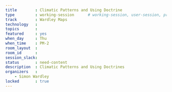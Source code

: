 ```yaml
---
title        : Climatic Patterns and Using Doctrine
type         : working-session      # working-session, user-session, product-session
track        : Wardley Maps
technology   :
topics       :
featured     : yes
when_day     : Thu
when_time    : PM-2
room_layout  :
room_id      :
session_slack: 
status       : need-content
description  : Climatic Patterns and Using Doctrines
organizers   :
    - Simon Wardley
locked       : true
---
```



<!--(add intro)

## WHY

(...)

## What

(...)

## Outcomes

(...)

## References

(...)


## Previous-->
